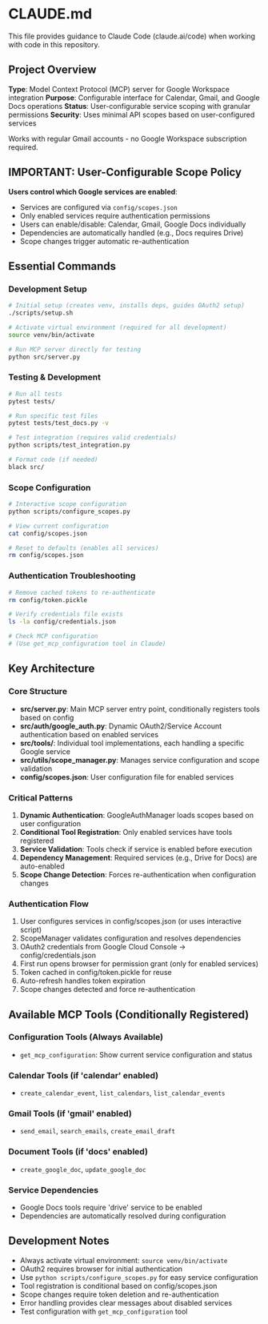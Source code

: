 # CLAUDE.md

This file provides guidance to Claude Code (claude.ai/code) when working with code in this repository.

## Project Overview

**Type**: Model Context Protocol (MCP) server for Google Workspace integration
**Purpose**: Configurable interface for Calendar, Gmail, and Google Docs operations
**Status**: User-configurable service scoping with granular permissions
**Security**: Uses minimal API scopes based on user-configured services

Works with regular Gmail accounts - no Google Workspace subscription required.

## IMPORTANT: User-Configurable Scope Policy

**Users control which Google services are enabled**:
- Services are configured via `config/scopes.json`
- Only enabled services require authentication permissions
- Users can enable/disable: Calendar, Gmail, Google Docs individually
- Dependencies are automatically handled (e.g., Docs requires Drive)
- Scope changes trigger automatic re-authentication

## Essential Commands

### Development Setup
```bash
# Initial setup (creates venv, installs deps, guides OAuth2 setup)
./scripts/setup.sh

# Activate virtual environment (required for all development)
source venv/bin/activate

# Run MCP server directly for testing
python src/server.py
```

### Testing & Development
```bash
# Run all tests
pytest tests/

# Run specific test files
pytest tests/test_docs.py -v

# Test integration (requires valid credentials)
python scripts/test_integration.py

# Format code (if needed)
black src/
```

### Scope Configuration
```bash
# Interactive scope configuration
python scripts/configure_scopes.py

# View current configuration
cat config/scopes.json

# Reset to defaults (enables all services)
rm config/scopes.json
```

### Authentication Troubleshooting
```bash
# Remove cached tokens to re-authenticate
rm config/token.pickle

# Verify credentials file exists
ls -la config/credentials.json

# Check MCP configuration
# (Use get_mcp_configuration tool in Claude)
```

## Key Architecture

### Core Structure
- **src/server.py**: Main MCP server entry point, conditionally registers tools based on config
- **src/auth/google_auth.py**: Dynamic OAuth2/Service Account authentication based on enabled services
- **src/tools/**: Individual tool implementations, each handling a specific Google service
- **src/utils/scope_manager.py**: Manages service configuration and scope validation
- **config/scopes.json**: User configuration file for enabled services

### Critical Patterns
1. **Dynamic Authentication**: GoogleAuthManager loads scopes based on user configuration
2. **Conditional Tool Registration**: Only enabled services have tools registered
3. **Service Validation**: Tools check if service is enabled before execution
4. **Dependency Management**: Required services (e.g., Drive for Docs) are auto-enabled
5. **Scope Change Detection**: Forces re-authentication when configuration changes

### Authentication Flow
1. User configures services in config/scopes.json (or uses interactive script)
2. ScopeManager validates configuration and resolves dependencies
3. OAuth2 credentials from Google Cloud Console → config/credentials.json
4. First run opens browser for permission grant (only for enabled services)
5. Token cached in config/token.pickle for reuse
6. Auto-refresh handles token expiration
7. Scope changes detected and force re-authentication

## Available MCP Tools (Conditionally Registered)

### Configuration Tools (Always Available)
- `get_mcp_configuration`: Show current service configuration and status

### Calendar Tools (if 'calendar' enabled)
- `create_calendar_event`, `list_calendars`, `list_calendar_events`

### Gmail Tools (if 'gmail' enabled)
- `send_email`, `search_emails`, `create_email_draft`

### Document Tools (if 'docs' enabled)
- `create_google_doc`, `update_google_doc`

### Service Dependencies
- Google Docs tools require 'drive' service to be enabled
- Dependencies are automatically resolved during configuration

## Development Notes

- Always activate virtual environment: `source venv/bin/activate`
- OAuth2 requires browser for initial authentication
- Use `python scripts/configure_scopes.py` for easy service configuration
- Tool registration is conditional based on config/scopes.json
- Scope changes require token deletion and re-authentication
- Error handling provides clear messages about disabled services
- Test configuration with `get_mcp_configuration` tool